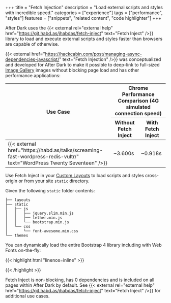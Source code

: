+++
title = "Fetch Injection"
description = "Load external scripts and styles with incredible speed."
categories = ["experience"]
tags = ["performance", "styles"]
features = ["snippets", "related content", "code highlighter"]
+++

After Dark uses the {{< external rel="external help" href="https://git.habd.as/jhabdas/fetch-inject" text="Fetch Inject" />}} library to load and execute external scripts and styles faster than browsers are capable of otherwise.

{{< external href="https://hackcabin.com/post/managing-async-dependencies-javascript/" text="Fetch Injection" />}} was conceptualized and developed for After Dark to make it possible to deep-link to full-sized [Image Gallery](/module/hall-of-mirrors) images without blocking page load and has other performance applications:

<table>
  <thead>
    <tr>
      <th rowspan="2" scope="col">Use Case</th>
      <th colspan="2" scope="col">Chrome Performance Comparison (4G simulated connection speed)</th>
    </tr>
    <tr>
      <th scope="col">Without Fetch Inject</th>
      <th scope="col">With Fetch Inject</th>
    </tr>
  </thead>
  <tbody>
    <td>{{< external href="https://habd.as/talks/screaming-fast-wordpress-redis-vultr/" text="WordPress Twenty Seventeen" />}}</td>
    <td>~3.600s</td>
    <td>~0.918s</td>
  </tbody>
</table>

Use Fetch Inject in your [Custom Layouts](../custom-layouts) to load scripts and styles cross-origin or from your site `static` directory.

Given the following `static` folder contents:

```
├── layouts
├── static
│   ├── js
│   │   ├── jquery.slim.min.js
│   │   ├── tether.min.js
│   │   └── bootstrap.min.js
│   └── css
│       └── font-awesome.min.css
└── themes
```

You can dynamically load the entire Bootstrap 4 library including with Web Fonts on-the-fly:

{{< highlight html "linenos=inline" >}}
<script>
  fetchInject(['/js/bootstrap.min.js'],
    fetchInject([
      'jquery.slim.min.js',
      'tether.min.js',
      'font-awesome.min.css'
    ])
  ])
</script>
{{< /highlight >}}

Fetch Inject is non-blocking, has 0 dependencies and is included on all pages within After Dark by default. See {{< external rel="external help" href="https://git.habd.as/jhabdas/fetch-inject" text="Fetch Inject" />}} for additional use cases.
